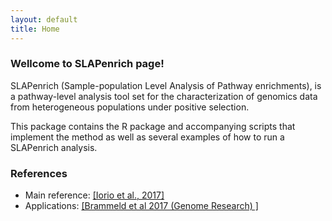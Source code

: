 ```yaml
---
layout: default
title: Home
---
```


### Wellcome to SLAPenrich page!

SLAPenrich (Sample-population Level Analysis of Pathway enrichments), is a pathway-level analysis tool set for the characterization of genomics data from heterogeneous populations under positive selection.


This package contains the R package and accompanying scripts that implement the method as well as several examples of how to run a SLAPenrich analysis.



### References
   * Main reference: [[Iorio et al., 2017]](http://biorxiv.org/content/early/2017/03/27/077701)
   * Applications: [[Brammeld et al 2017 (Genome Research) ]](http://genome.cshlp.org/content/early/2017/03/15/gr.213546.116.abstract?cited-by=yes&legid=genome;gr.213546.116v2)


